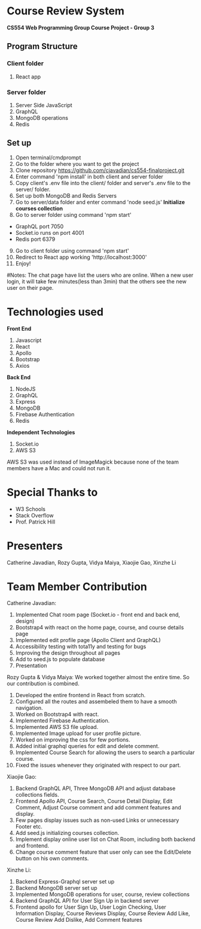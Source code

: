 # Course Review System

**CS554 Web Programming Group Course Project - Group 3**

## Program Structure

### Client folder ###
1. React app

### Server folder ###
1. Server Side JavaScript
2. GraphQL
3. MongoDB operations
4. Redis

## Set up 
1. Open terminal/cmdprompt
2. Go to the folder where you want to get the project
3. Clone repository https://github.com/cjavadian/cs554-finalproject.git
4. Enter command 'npm install' in both client and server folder
5. Copy client's .env file into the client/ folder and server's .env file to the server/ folder.
6. Set up both MongoDB and Redis Servers
7. Go to server/data folder and enter command 'node seed.js' **Initialize courses collection**
8. Go to server folder using command 'npm start'
- GraphQL port 7050 
- Socket.io runs on port 4001
- Redis port 6379
9. Go to client folder using command 'npm start'
10. Redirect to React app working 'http://localhost:3000' 
11. Enjoy!

#Notes:
The chat page have list the users who are online. When a new user login, it will take few minutes(less than 3min) that the others see the new user on their page.

# Technologies used

**Front End**

1. Javascript
2. React
3. Apollo
4. Bootstrap
5. Axios

**Back End**
1. NodeJS
2. GraphQL
3. Express
4. MongoDB
5. Firebase Authentication
6. Redis

**Independent Technologies**
1. Socket.io
2. AWS S3

AWS S3 was used instead of ImageMagick because none of the team members have a Mac and could not run it.

# Special Thanks to
- W3 Schools
- Stack Overflow
- Prof. Patrick Hill

# Presenters
Catherine Javadian, Rozy Gupta, Vidya Maiya, Xiaojie Gao, Xinzhe Li


# Team Member Contribution

Catherine Javadian:

1. Implemented Chat room page (Socket.io - front end and back end, design)
2. Bootstrap4 with react on the home page, course, and course details page
3. Implemented edit profile page (Apollo Client and GraphQL)
4. Accessibility testing with tota11y and testing for bugs
5. Improving the design throughout all pages
6. Add to seed.js to populate database
7. Presentation

Rozy Gupta & Vidya Maiya: We worked together almost the entire time. So our contribution is combined. 

1. Developed the entire frontend in React from scratch.
2. Configured all the routes and assembeled them to have a smooth navigation.
3. Worked on Bootstrap4 with react.
4. Implemented Firebase Authentication.
5. Implemented AWS S3 file upload.
6. Implemented Image upload for user profile picture.
7. Worked on improving the css for few portions.
8. Added initial graphql queries for edit and delete comment.
9. Implemented Course Search for allowing the users to search a particular course.
10. Fixed the issues whenever they originated with respect to our part.


Xiaojie Gao:

1. Backend GraphQL API, Three MongoDB API and adjust database collections fields. 
2. Frontend Apollo API, Course Search, Course Detail Display, Edit Comment, Adjust Course comment and add comment features and display. 
3. Few pages display issues such as non-used Links or unnecessary Footer etc.
4. Add seed.js initializing courses collection.
5. Implement display online user list on Chat Room, including both backend and frontend.
6. Change course comment feature that user only can see the Edit/Delete button on his own comments.


Xinzhe Li: 
1. Backend Express-Graphql server set up 
2. Backend MongoDB server set up
3. Implemented MongoDB operations for user, course, review collections
4. Backend GraphQL API for User Sign Up in backend server
5. Frontend apollo for User Sign Up, User Login Checking, User Information Display, Course Reviews Display, Course Review Add Like, Course Review Add Dislike, Add Comment features

